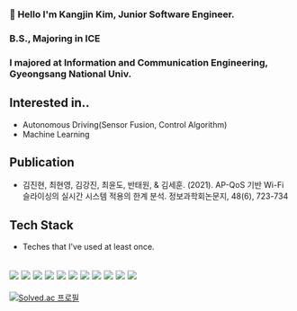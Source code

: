 ### 👋 Hello I'm Kangjin Kim, Junior Software Engineer.

### B.S., Majoring in ICE
### I majored at Information and Communication Engineering, Gyeongsang National Univ.

## Interested in..
* Autonomous Driving(Sensor Fusion, Control Algorithm)
* Machine Learning

## Publication
* 김진현, 최현영, 김강진, 최윤도, 반태원, & 김세훈. (2021). AP-QoS 기반 Wi-Fi 슬라이싱의 실시간 시스템 적용의 한계 분석. 정보과학회논문지, 48(6), 723-734

## Tech Stack
 * Teches that I've used at least once.

<img src="https://img.shields.io/badge/Python-3766AB?style=flat-square&logo=Python&logoColor=white"/></a> <img src="https://img.shields.io/badge/C-A8B9CC?style=flat-square&logo=C&logoColor=white"/></a> <img src="https://img.shields.io/badge/C++-00599C?style=flat-square&logo=C%2B%2B&logoColor=white"/></a> <img src="https://img.shields.io/badge/HTML5-E34F26?style=flat-square&logo=HTML5&logoColor=white"/></a> <img src="https://img.shields.io/badge/CSS3-1572B6?style=flat-square&logo=CSS3&logoColor=white"/></a> <img src="https://img.shields.io/badge/JavaScript-f7df1e?style=flat-square&logo=JavaScript&logoColor=white"/></a> <img src="https://img.shields.io/badge/Go-00ADD8?style=flat-square&logo=Go&logoColor=white"/></a> <img src="https://img.shields.io/badge/Kotlin-7F52FF?style=flat-square&logo=Kotlin&logoColor=white"/></a> <img src="https://img.shields.io/badge/ROS-22314E?style=flat-square&logo=ROS&logoColor=white"/></a> <img src="https://img.shields.io/badge/TensorFlow-FF6F00?style=flat-square&logo=TensorFlow&logoColor=white"/></a> <img src="https://img.shields.io/badge/GitHub-181717?style=flat-square&logo=GitHub&logoColor=white"/></a>
---
[![Solved.ac 프로필](http://mazassumnida.wtf/api/v2/generate_badge?boj=coren10)](https://solved.ac/coren10)